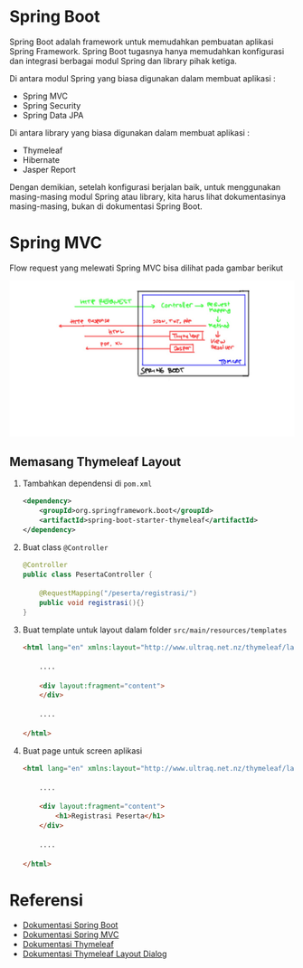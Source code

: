 # Spring Boot #

Spring Boot adalah framework untuk memudahkan pembuatan aplikasi Spring Framework. Spring Boot tugasnya hanya memudahkan konfigurasi dan integrasi berbagai modul Spring dan library pihak ketiga.

Di antara modul Spring yang biasa digunakan dalam membuat aplikasi :

* Spring MVC
* Spring Security
* Spring Data JPA

Di antara library yang biasa digunakan dalam membuat aplikasi :

* Thymeleaf
* Hibernate
* Jasper Report

Dengan demikian, setelah konfigurasi berjalan baik, untuk menggunakan masing-masing modul Spring atau library, kita harus lihat dokumentasinya masing-masing, bukan di dokumentasi Spring Boot.

# Spring MVC #

Flow request yang melewati Spring MVC bisa dilihat pada gambar berikut

![Flow request Spring MVC](flow-request-springmvc.jpg)

## Memasang Thymeleaf Layout ##

1. Tambahkan dependensi di `pom.xml`

    ```xml
    <dependency>
        <groupId>org.springframework.boot</groupId>
        <artifactId>spring-boot-starter-thymeleaf</artifactId>
    </dependency>
    ```

2. Buat class `@Controller`

    ```java
    @Controller
    public class PesertaController {
    
        @RequestMapping("/peserta/registrasi/")
        public void registrasi(){}
    }
    ```

3. Buat template untuk layout dalam folder `src/main/resources/templates`

    ```html
    <html lang="en" xmlns:layout="http://www.ultraq.net.nz/thymeleaf/layout">

        ....

        <div layout:fragment="content">
        </div>

        ....

    </html>
    ```

4. Buat page untuk screen aplikasi

    ```html
    <html lang="en" xmlns:layout="http://www.ultraq.net.nz/thymeleaf/layout">

        ....
            
        <div layout:fragment="content">
            <h1>Registrasi Peserta</h1>
        </div>

        ....

    </html>
    ```

# Referensi #

* [Dokumentasi Spring Boot](http://docs.spring.io/spring-boot/docs/current/reference/html/)
* [Dokumentasi Spring MVC](http://docs.spring.io/spring/docs/current/spring-framework-reference/html/mvc.html)
* [Dokumentasi Thymeleaf](http://www.thymeleaf.org/documentation.html)
* [Dokumentasi Thymeleaf Layout Dialog](https://ultraq.github.io/thymeleaf-layout-dialect/)